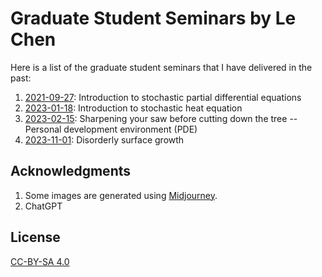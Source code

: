 # Graduate Student Seminars by Le Chen

Here is a list of the graduate student seminars that I have delivered in the past:

1. [2021-09-27](./2021-09-27/readme.md): Introduction to stochastic partial differential equations
2. [2023-01-18](./2023-01-18/readme.md): Introduction to stochastic heat equation
3. [2023-02-15](./2023-02-15/readme.md):  Sharpening your saw before cutting down the tree -- Personal development environment (PDE)
4. [2023-11-01](./2023-11-01/readme.md): Disorderly surface growth

## Acknowledgments
1. Some images are generated using [Midjourney](https://www.midjourney.com/).
2. ChatGPT

## License

[CC-BY-SA 4.0](LICENSE.txt)
